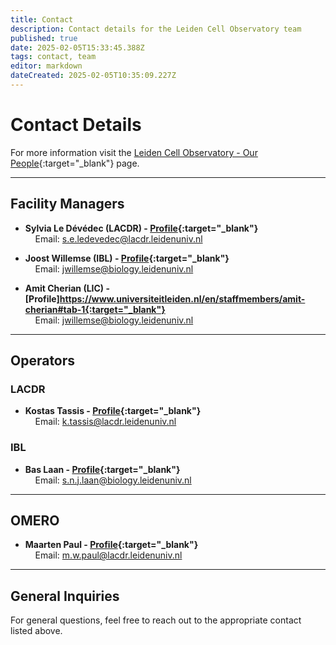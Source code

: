 ```yaml
---
title: Contact
description: Contact details for the Leiden Cell Observatory team
published: true
date: 2025-02-05T15:33:45.388Z
tags: contact, team
editor: markdown
dateCreated: 2025-02-05T10:35:09.227Z
---
```


# Contact Details

For more information visit the [Leiden Cell Observatory - Our People](https://www.universiteitleiden.nl/en/science/cell-observatory/our-people#facility-managers,leiden-fair-cell-observatory,operators,cell-observatory-board){:target="_blank"} page.

---

## Facility Managers

- **Sylvia Le Dévédec (LACDR) - [Profile](https://www.universiteitleiden.nl/en/staffmembers/sylvia-le-devedec#tab-1){:target="_blank"}**  
    &nbsp;&nbsp;&nbsp;&nbsp;Email: [s.e.ledevedec@lacdr.leidenuniv.nl](mailto:s.e.ledevedec@lacdr.leidenuniv.nl)

- **Joost Willemse (IBL) - [Profile](https://www.universiteitleiden.nl/en/staffmembers/joost-willemse#tab-1){:target="_blank"}**  
    &nbsp;&nbsp;&nbsp;&nbsp;Email: [jwillemse@biology.leidenuniv.nl](mailto:jwillemse@biology.leidenuniv.nl)

- **Amit Cherian (LIC) - [Profile]https://www.universiteitleiden.nl/en/staffmembers/amit-cherian#tab-1{:target="_blank"}**  
    &nbsp;&nbsp;&nbsp;&nbsp;Email: [jwillemse@biology.leidenuniv.nl](mailto:a.cherian@lic.leidenuniv.nl)

---

## Operators

### LACDR
- **Kostas Tassis - [Profile](https://www.universiteitleiden.nl/en/staffmembers/kostas-tassis#tab-1){:target="_blank"}**  
    &nbsp;&nbsp;&nbsp;&nbsp;Email: [k.tassis@lacdr.leidenuniv.nl](mailto:k.tassis@lacdr.leidenuniv.nl)

### IBL
- **Bas Laan - [Profile](https://www.universiteitleiden.nl/en/staffmembers/bas-laan#tab-1){:target="_blank"}**  
    &nbsp;&nbsp;&nbsp;&nbsp;Email: [s.n.j.laan@biology.leidenuniv.nl](mailto:s.n.j.laan@biology.leidenuniv.nl)

---

## OMERO

- **Maarten Paul - [Profile](https://www.universiteitleiden.nl/en/staffmembers/maarten-paul#tab-1){:target="_blank"}**  
    &nbsp;&nbsp;&nbsp;&nbsp;Email: [m.w.paul@lacdr.leidenuniv.nl](mailto:m.w.paul@lacdr.leidenuniv.nl)

---

## General Inquiries

For general questions, feel free to reach out to the appropriate contact listed above.
